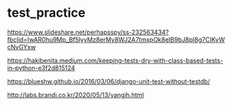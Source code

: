 # test_practice

https://www.slideshare.net/perhapsspy/ss-232563434?fbclid=IwAR0hu9Mp_Bf5lyyMz8erMy8WJ2A7tmxpOk8eIB9bJ8pI8g7CIKyWcNvGYxw

https://hakibenita.medium.com/keeping-tests-dry-with-class-based-tests-in-python-e3f2d815124

https://blueshw.github.io/2016/03/06/django-unit-test-without-testdb/


http://labs.brandi.co.kr/2020/05/13/yangjh.html

